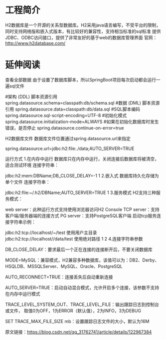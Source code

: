 # 工程简介

H2数据库是一个开源的关系型数据库。H2采用java语言编写，不受平台的限制，同时支持网络版和嵌入式版本，有比较好的兼容性，支持相当标准的sql标准
提供JDBC、ODBC访问接口，提供了非常友好的基于web的数据库管理界面
官网：http://www.h2database.com/

# 延伸阅读

查看全部数据
由于设置了数据库脚本，所以SpringBoot项目每次启动都会运行一遍sql文件

#架构 (DDL) 脚本资源引用
spring.datasource.schema=classpath:db/schema.sql
#数据 (DML) 脚本资源引用
spring.datasource.data=classpath:db/data.sql
#SQL脚本编码
spring.datasource.sql-script-encoding=UTF-8
#初始化模式
spring.datasource.initialization-mode=ALWAYS
#如果在初始化数据库时发生错误，是否停止
spring.datasource.continue-on-error=true

H2数据库文件
数据库文件位置通过spring.datasource.url来指定

spring.datasource.url=jdbc:h2:file:./data;AUTO_SERVER=TRUE

运行方式
1.在内存中运行
数据库只在内存中运行，关闭连接后数据库将被清空，适合测试环境
连接字符串：

jdbc:h2:mem:DBName;DB_CLOSE_DELAY=-1
1
2.嵌入式
数据库持久化存储为单个文件
连接字符串：

jdbc:h2:file:~/.h2/DBName;AUTO_SERVER=TRUE
1
3.服务模式
H2支持三种服务模式：

web server：此种运行方式支持使用浏览器访问H2 Console
TCP server：支持客户端/服务器端的连接方式
PG server：支持PostgreSQL客户端
启动tcp服务连接字符串示例：

jdbc:h2:tcp://localhost/~/test 使用用户主目录
jdbc:h2:tcp://localhost//data/test 使用绝对路径
1
2
4.连接字符串参数

DB_CLOSE_DELAY：要求最后一个正在连接的连接断开后，不要关闭数据库

MODE=MySQL：兼容模式，H2兼容多种数据库，该值可以为：DB2、Derby、HSQLDB、MSSQLServer、MySQL、Oracle、PostgreSQL

AUTO_RECONNECT=TRUE：连接丢失后自动重新连接

AUTO_SERVER=TRUE：启动自动混合模式，允许开启多个连接，该参数不支持在内存中运行模式

TRACE_LEVEL_SYSTEM_OUT、TRACE_LEVEL_FILE：输出跟踪日志到控制台或文件， 取值0为OFF，1为ERROR（默认值），2为INFO，3为DEBUG

SET TRACE_MAX_FILE_SIZE mb：设置跟踪日志文件的大小，默认为16M

原文链接：https://blog.csdn.net/qq_31762741/article/details/122967384
